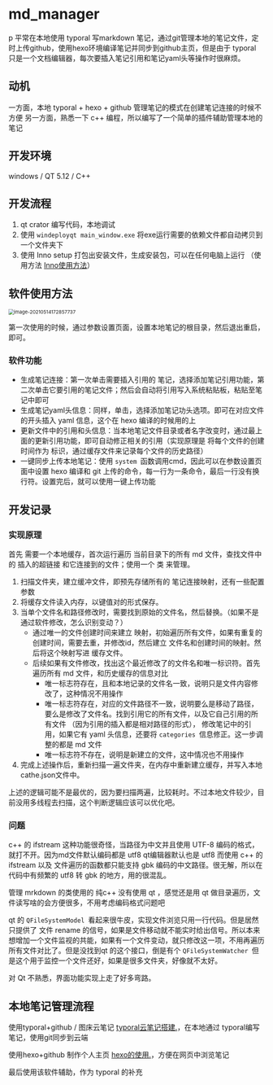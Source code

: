 # md_manager

p 平常在本地使用 typoral 写markdown 笔记，通过git管理本地的笔记文件，定时上传github，使用hexo环境编译笔记并同步到github主页，但是由于 typoral 只是一个文档编辑器，每次要插入笔记引用和笔记yaml头等操作时很麻烦。

## 动机

一方面，本地 typoral + hexo + github 管理笔记的模式在创建笔记连接的时候不方便
另一方面，熟悉一下 c++ 编程，所以编写了一个简单的插件辅助管理本地的笔记

## 开发环境

windows  / QT 5.12 / C++

## 开发流程

1. qt crator 编写代码，本地调试
2. 使用 `windeployqt main_window.exe` 将exe运行需要的依赖文件都自动拷贝到一个文件夹下
3. 使用 Inno setup 打包出安装文件，生成安装包，可以在任何电脑上运行 （使用方法 [Inno使用方法](https://blog.csdn.net/hebbely/article/details/78168071)）

## 软件使用方法

<img src="https://cdn.jsdelivr.net/gh/changruowang/cloudimg/img/20210514172857.png" alt="image-20210514172857737" style="zoom:67%;" />

第一次使用的时候，通过参数设置页面，设置本地笔记的根目录，然后退出重启，即可。

### 软件功能

* 生成笔记连接：第一次单击需要插入引用的 笔记，选择添加笔记引用功能，第二次单击它要引用的笔记文件；然后会自动将引用写入系统粘贴板，粘贴至笔记中即可
* 生成笔记yaml头信息：同样，单击，选择添加笔记功头选项。即可在对应文件的开头插入 yaml 信息，这个在 hexo 编译的时候用的上
* 更新文件中的引用和头信息：当本地笔记文件目录或者名字改变时，通过最上面的更新引用功能，即可自动修正相关的引用（实现原理是 将每个文件的创建时间作为 标识，通过缓存文件来记录每个文件的历史路径）
* 一键同步上传本地笔记：使用 `system `函数调用cmd，因此可以在参数设置页面中设置 hexo 编译和 git 上传的命令，每一行为一条命令，最后一行没有换行符。设置完后，就可以使用一键上传功能

## 开发记录

### 实现原理

首先 需要一个本地缓存，首次运行遍历 当前目录下的所有 md 文件，查找文件中的  插入的超链接  和它连接到的文件；使用一个 类 来管理。

1. 扫描文件夹，建立缓冲文件，即预先存储所有的 笔记连接映射，还有一些配置参数
2. 将缓存文件读入内存，以键值对的形式保存。
3. 当单个文件名和路径修改时，需要找到原始的文件名，然后替换。（如果不是通过软件修改，怎么识别变动？）
    * 通过唯一的文件创建时间来建立 映射，初始遍历所有文件，如果有重复的创建时间，需要去重，并修改id，然后建立 文件名和创建时间的映射。然后将这个映射写进 缓存文件。
    * 后续如果有文件修改，找出这个最近修改了的文件名和唯一标识符。首先遍历所有 md 文件，和历史缓存的信息对比
        * 唯一标志符存在，且和本地记录的文件名一致，说明只是文件内容修改了，这种情况不用操作
        * 唯一标志符存在，对应的文件路径不一致，说明要么是移动了路径，要么是修改了文件名。找到引用它的所有文件，以及它自己引用的所有文件 （因为引用的插入都是相对路径的形式）， 修改笔记中的引用，如果它有 yaml 头信息，还要将 `categories `信息修正。这一步调整的都是 md 文件
        * 唯一标志符不存在，说明是新建立的文件，这中情况也不用操作
4. 完成上述操作后，重新扫描一遍文件夹，在内存中重新建立缓存，并写入本地 cathe.json文件中。

上述的逻辑可能不是最优的，因为要扫描两遍，比较耗时。不过本地文件较少，目前没用多线程去扫描，这个判断逻辑应该可以优化吧。

### 问题

c++ 的 ifstream 这种功能很奇怪，当路径为中文并且使用 UTF-8 编码的格式，就打不开。因为md文件默认编码都是 utf8 qt编辑器默认也是 utf8 而使用 c++ 的 ifstream 以及 文件遍历的函数都只能支持 gbk 编码的中文路径。很无解，所以在代码中有频繁的  utf8 转 gbk 的地方，用的很混乱。

管理 mrkdown 的类使用的 纯c++ 没有使用 qt ，感觉还是用 qt 做目录遍历，文件读写啥的会方便很多，不用考虑编码格式问题吧

qt 的   `QFileSystemModel `看起来很牛皮，实现文件浏览只用一行代码。但是居然只提供了 文件 rename 的信号，如果是文件移动就不能实时给出信号。所以本来想增加一个文件监视的共能，如果有一个文件变动，就只修改这一项，不用再遍历所有文件对比了。但是没找到qt 的这个接口，倒是有个 `QFileSystemWatcher `但是这个用于监控一个文件还好，如果是很多文件夹，好像就不太好。

对 Qt 不熟悉，界面功能实现上走了好多弯路。

## 本地笔记管理流程

使用typoral+github / 图床云笔记  [typoral云笔记搭建.](../零碎的工具软件/typoral云笔记搭建.md)，在本地通过 typoral编写笔记，使用git同步到云端

使用hexo+github 制作个人主页 [hexo的使用.](../零碎的工具软件/hexo的使用.md)，方便在网页中浏览笔记 

最后使用该软件辅助，作为 typoral 的补充